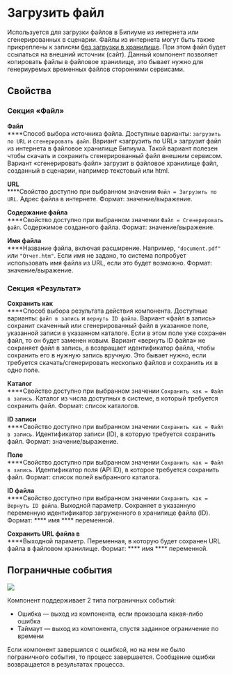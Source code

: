 # Загрузить файл

Используется для загрузки файлов в Бипиуме из интернета или сгенерированных в сценарии. Файлы из интернета могут быть также прикреплены к записям [без загрузки в хранилище](editrecord.md#sintaksis-ukazaniya-znacheniya-polei). При этом файл будет ссылаться на внешний источник (сайт). Данный компонент позволяет копировать файлы в файловое хранилище, это бывает нужно для генериуремых временных файлов сторонними сервисами.

## Свойства

### Секция **«**Файл**»**

**Файл**\
****Способ выбора источника файла. Доступные варианты: `загрузить по URL` и `сгенерировать файл`. Вариант «загрузить по URL» загрузит файл из интернета в файловое хранилище Бипиума. Такой вариант полезен чтобы скачать и сохранить сгенерированный файл внешним сервисом. Вариант «сгенерировать файл» загрузит в файловое хранилище файл, созданный в сценарии, например текстовый или html.

**URL**\
****Свойство доступно при выбранном значении `Файл = Загрузить по URL`. Адрес файла в интернете. Формат: значение/выражение.

**Содержание файла**\
****Свойство доступно при выбранном значении `Файл = Сгенерировать файл`. Содержимое созданного файла. Формат: значение/выражение.

**Имя файла**\
****Название файла, включая расширение. Например, `"document.pdf"` или `"Отчет.htm"`. Если имя не задано, то система попробует использовать имя файла из URL, если это будет возможно. Формат: значение/выражение.

### Секция **«Результат»**

**Сохранить как**\
****Способ выбора результата действия компонента. Доступные варианты: `файл в запись` и `вернуть ID файла`. Вариант «файл в запись» сохранит скаченный или сгенерированный файл в указанное поле, указанной записи в указанном каталоге. Если в этом поле уже сохранен файл, то он будет заменен новым. Вариант «вернуть ID файла» не сохраняет файл в запись, а возвращает идентификатор файла, чтобы сохранить его в нужную запись вручную. Это бывает нужно, если требуется скачать/сгенерировать несколько файлов и сохранить их в одно поле.

**Каталог**\
****Свойство доступно при выбранном значении `Сохранить как = Файл в запись`. Каталог из числа доступных  в системе, в который требуется сохранить файл. Формат: список каталогов.

**ID записи**\
****Свойство доступно при выбранном значении `Сохранить как = Файл в запись`. Идентификатор записи (ID), в которую требуется сохранить файл. Формат: значение/выражение.

**Поле**\
****Свойство доступно при выбранном значении `Сохранить как = Файл в запись`. Идентификатор поля (API ID), в которое требуется сохранить файл. Формат: список полей выбранного каталога.

**ID файла**\
****Свойство доступно при выбранном значении `Сохранить как = Вернуть ID файла`. Выходной параметр. Сохраняет в указанную переменную идентификатор загруженного в хранилище файла (ID). Формат: **** имя **** переменной.

**Сохранить URL файла в**\
****Выходной параметр. Переменная, в которую будет сохранен URL файла в файловом хранилище. Формат: **** имя **** переменной.

## Пограничные события

![](../../../../.gitbook/assets/boundary\_any.png)

Компонент поддерживает 2 типа пограничных событий:

* Ошибка — выход из компонента, если произошла какая-либо ошибка
* Таймаут — выход из компонента, спустя заданное ограничение по времени

Если компонент завершился с ошибкой, но на нем не было пограничного события, то процесс завершается. Сообщение ошибки возвращается в результатах процесса.
